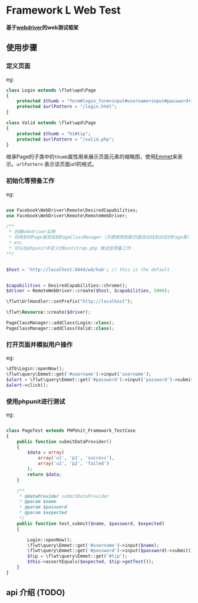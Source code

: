 # Framework L Web Test

**基于[webdriver](https://github.com/facebook/php-webdriver)的web测试框架**

## 使用步骤

### 定义页面

eg:
```php
class Login extends \flwt\wpd\Page
{
    protected $thumb = "form#login_form>input#username+input#password+input#submitBtn";
    protected $urlPattern = "/login.html";
}

class Valid extends \flwt\wpd\Page
{
    protected $thumb = "h1#tip";
    protected $urlPattern = "/valid.php";
}

```

继承Page的子类中的`thumb`属性用来展示页面元素的缩略图，使用[Emmet](http://docs.emmet.io/)来表示。`urlPattern` 表示该页面url的格式。

### 初始化等预备工作

eg:

```php

use Facebook\WebDriver\Remote\DesiredCapabilities;
use Facebook\WebDriver\Remote\RemoteWebDriver;

/**
 * 创建webdriver实例
 * 将用到的Page类添加到PageClassManager（方便跳转到新页面自动找到对应的Page类）
 * etc
 * 可以在phpunit中定义的bootstrap.php 做这些预备工作
**/


$host = 'http://localhost:4444/wd/hub'; // this is the default


$capabilities = DesiredCapabilities::chrome();
$driver = RemoteWebDriver::create($host, $capabilities, 5000);

\flwt\UrlHandler::setPrefix("http://localhost");

\flwt\Resource::create($driver);

PageClassManager::addClass(Login::class);
PageClassManager::addClass(Valid::class);

```

### 打开页面并模拟用户操作
eg:
```php
\dfb\Login::openNow();
\flwt\query\Emmet::get('#username')->input('username');
$alert = \flwt\query\Emmet::get('#password')->input('password')->submit(1);
$alert->click();

```

### 使用phpunit进行测试

eg:

```php

class PageTest extends PHPUnit_Framework_TestCase
{
    public function submitDataProvider()
    {
        $data = array(
            array('u1', 'p1', 'success'),
            array('u2', 'p2', 'failed')
        );
        return $data;
    }

    /**
     * @dataProvider submitDataProvider
     * @param $name
     * @param $password
     * @param $expected
     */
    public function test_submit($name, $password, $expected)
    {

        Login::openNow();
        \flwt\query\Emmet::get('#username')->input($name);
        \flwt\query\Emmet::get('#password')->input($password)->submit();
        $tip = \flwt\query\Emmet::get('#tip');
        $this->assertEquals($expected, $tip->getText());
    }
}
```

## api 介绍 (TODO)


